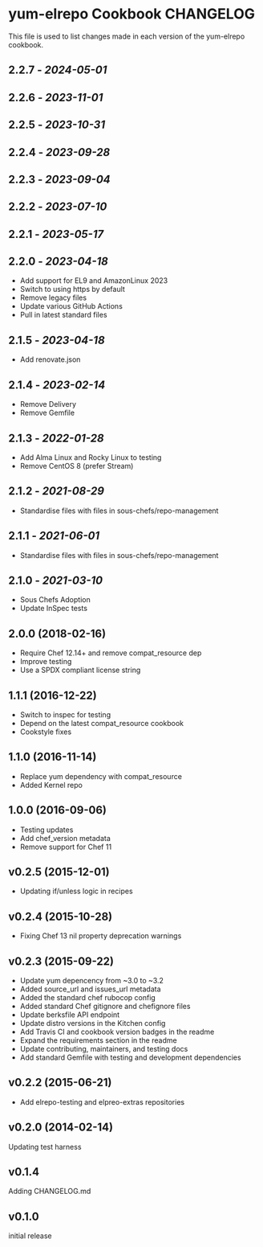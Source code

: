 # yum-elrepo Cookbook CHANGELOG

This file is used to list changes made in each version of the yum-elrepo cookbook.

## 2.2.7 - *2024-05-01*

## 2.2.6 - *2023-11-01*

## 2.2.5 - *2023-10-31*

## 2.2.4 - *2023-09-28*

## 2.2.3 - *2023-09-04*

## 2.2.2 - *2023-07-10*

## 2.2.1 - *2023-05-17*

## 2.2.0 - *2023-04-18*

- Add support for EL9 and AmazonLinux 2023
- Switch to using https by default
- Remove legacy files
- Update various GitHub Actions
- Pull in latest standard files

## 2.1.5 - *2023-04-18*

- Add renovate.json

## 2.1.4 - *2023-02-14*

- Remove Delivery
- Remove Gemfile

## 2.1.3 - *2022-01-28*

- Add Alma Linux and Rocky Linux to testing
- Remove CentOS 8 (prefer Stream)

## 2.1.2 - *2021-08-29*

- Standardise files with files in sous-chefs/repo-management

## 2.1.1 - *2021-06-01*

- Standardise files with files in sous-chefs/repo-management

## 2.1.0 - *2021-03-10*

- Sous Chefs Adoption
- Update InSpec tests

## 2.0.0 (2018-02-16)

- Require Chef 12.14+ and remove compat_resource dep
- Improve testing
- Use a SPDX compliant license string

## 1.1.1 (2016-12-22)

- Switch to inspec for testing
- Depend on the latest compat_resource cookbook
- Cookstyle fixes

## 1.1.0 (2016-11-14)

- Replace yum dependency with compat_resource
- Added Kernel repo

## 1.0.0 (2016-09-06)

- Testing updates
- Add chef_version metadata
- Remove support for Chef 11

## v0.2.5 (2015-12-01)

- Updating if/unless logic in recipes

## v0.2.4 (2015-10-28)

- Fixing Chef 13 nil property deprecation warnings

## v0.2.3 (2015-09-22)

- Update yum depencency from ~3.0 to ~3.2
- Added source_url and issues_url metadata
- Added the standard chef rubocop config
- Added standard Chef gitignore and chefignore files
- Update berksfile API endpoint
- Update distro versions in the Kitchen config
- Add Travis CI and cookbook version badges in the readme
- Expand the requirements section in the readme
- Update contributing, maintainers, and testing docs
- Add standard Gemfile with testing and development dependencies

## v0.2.2 (2015-06-21)

- Add elrepo-testing and elpreo-extras repositories

## v0.2.0 (2014-02-14)

Updating test harness

## v0.1.4

Adding CHANGELOG.md

## v0.1.0

initial release
